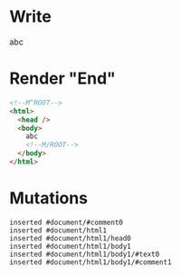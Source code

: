 # Write
  <!M^ROOT>abc<!M/ROOT>


# Render "End"
```html
<!--M^ROOT-->
<html>
  <head />
  <body>
    abc
    <!--M/ROOT-->
  </body>
</html>
```

# Mutations
```
inserted #document/#comment0
inserted #document/html1
inserted #document/html1/head0
inserted #document/html1/body1
inserted #document/html1/body1/#text0
inserted #document/html1/body1/#comment1
```